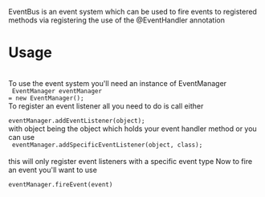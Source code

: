 EventBus is an event system which can be used to fire events to registered methods via registering the use of the @EventHandler annotation
<br /><h1>Usage</h1><br />
To use the event system you'll need an instance of EventManager<br />
<code>
EventManager eventManager = new EventManager();
</code><br />
To register an event listener all you need to do is call either<br />
<code>
eventManager.addEventListener(object);
</code><br />
with object being the object which holds your event handler method
or you can use<br />
<code>
eventManager.addSpecificEventListener(object, class);
</code><br />
this will only register event listeners with a specific event type
Now to fire an event you'll want to use<br />
<code>
eventManager.fireEvent(event)
</code>